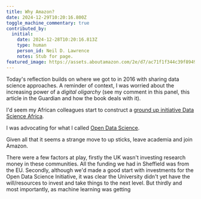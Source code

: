 ```yaml
---
title: Why Amazon?
date: 2024-12-29T10:20:16.800Z
toggle_machine_commentary: true
contributed_by:
  initial:
    date: 2024-12-28T10:20:16.813Z
    type: human
    person_id: Neil D. Lawrence
    notes: Stub for page.
featured_image: https://assets.aboutamazon.com/2e/d7/ac71f1f344c39f8949f48fc89e71/amazon-logo-squid-ink-smile-orange.png
---
```

Today's reflection builds on where we got to in 2016 with sharing data science approaches. A reminder of context, I was worried about the increasing power of a *digital oligarchy* (see my comment in this panel, this article in the Guardian and how the book deals with it).

I'd seem my African colleagues start to construct a [ground up initiative Data Science Africa](/initiatives/data-science-africa-ii).

I was advocating for what I called [Open Data Science](/archive/open-data-science-initiative/).

Given all that it seems a strange move to up sticks, leave academia and join Amazon.

There were a few factors at play, firstly the UK wasn't investing research money in these communities. All the funding we had in Sheffield was from the EU. Secondly, although we'd made a good start with investments for the Open Data Science Initiative, it was clear the University didn't yet have the will/resources to invest and take things to the next level. But thirdly and most importantly, as machine learning was getting 